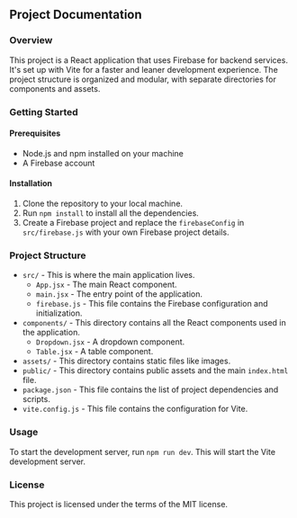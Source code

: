 ## Project Documentation

### Overview

This project is a React application that uses Firebase for backend services. It's set up with Vite for a faster and leaner development experience. The project structure is organized and modular, with separate directories for components and assets.

### Getting Started

#### Prerequisites

- Node.js and npm installed on your machine
- A Firebase account

#### Installation

1. Clone the repository to your local machine.
2. Run `npm install` to install all the dependencies.
3. Create a Firebase project and replace the `firebaseConfig` in `src/firebase.js` with your own Firebase project details.

### Project Structure

- `src/` - This is where the main application lives.
  - `App.jsx` - The main React component.
  - `main.jsx` - The entry point of the application.
  - `firebase.js` - This file contains the Firebase configuration and initialization.
- `components/` - This directory contains all the React components used in the application.
  - `Dropdown.jsx` - A dropdown component.
  - `Table.jsx` - A table component.
- `assets/` - This directory contains static files like images.
- `public/` - This directory contains public assets and the main `index.html` file.
- `package.json` - This file contains the list of project dependencies and scripts.
- `vite.config.js` - This file contains the configuration for Vite.

### Usage

To start the development server, run `npm run dev`. This will start the Vite development server.

### License

This project is licensed under the terms of the MIT license.
